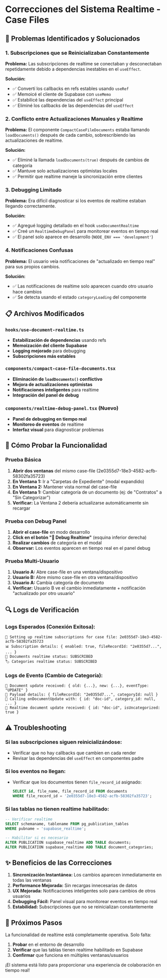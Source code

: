 # Correcciones del Sistema Realtime - Case Files

## 🚨 Problemas Identificados y Solucionados

### 1. **Subscripciones que se Reinicializaban Constantemente**
**Problema:** Las subscripciones de realtime se conectaban y desconectaban repetidamente debido a dependencias inestables en el `useEffect`.

**Solución:**
- ✅ Convertí los callbacks en refs estables usando `useRef`
- ✅ Memoicé el cliente de Supabase con `useMemo`
- ✅ Estabilicé las dependencias del `useEffect` principal
- ✅ Eliminé los callbacks de las dependencias del `useEffect`

### 2. **Conflicto entre Actualizaciones Manuales y Realtime**
**Problema:** El componente `CompactCaseFileDocuments` estaba llamando `loadDocuments()` después de cada cambio, sobrescribiendo las actualizaciones de realtime.

**Solución:**
- ✅ Eliminé la llamada `loadDocuments(true)` después de cambios de categoría
- ✅ Mantuve solo actualizaciones optimistas locales
- ✅ Permitir que realtime maneje la sincronización entre clientes

### 3. **Debugging Limitado**
**Problema:** Era difícil diagnosticar si los eventos de realtime estaban llegando correctamente.

**Solución:**
- ✅ Agregué logging detallado en el hook `useDocumentRealtime`
- ✅ Creé un `RealtimeDebugPanel` para monitorear eventos en tiempo real
- ✅ El panel solo aparece en desarrollo (`NODE_ENV === 'development'`)

### 4. **Notificaciones Confusas**
**Problema:** El usuario veía notificaciones de "actualizado en tiempo real" para sus propios cambios.

**Solución:**
- ✅ Las notificaciones de realtime solo aparecen cuando otro usuario hace cambios
- ✅ Se detecta usando el estado `categoryLoading` del componente

## 📋 Archivos Modificados

### `hooks/use-document-realtime.ts`
- **Estabilización de dependencias** usando refs
- **Memoización del cliente Supabase**
- **Logging mejorado** para debugging
- **Subscripciones más estables**

### `components/compact-case-file-documents.tsx`
- **Eliminación de `loadDocuments()` conflictivo**
- **Mejora de actualizaciones optimistas**
- **Notificaciones inteligentes** para realtime
- **Integración del panel de debug**

### `components/realtime-debug-panel.tsx` (Nuevo)
- **Panel de debugging en tiempo real**
- **Monitoreo de eventos** de realtime
- **Interfaz visual** para diagnosticar problemas

## 🧪 Cómo Probar la Funcionalidad

### Prueba Básica
1. **Abrir dos ventanas** del mismo case-file (2e0355d7-18e3-4582-acfb-58302fa35723)
2. **En Ventana 1:** Ir a "Carpetas de Expediente" (modal expandido)
3. **En Ventana 2:** Mantener vista normal del case-file
4. **En Ventana 1:** Cambiar categoría de un documento (ej: de "Contratos" a "Sin Categorizar")
5. **Verificar:** La Ventana 2 debería actualizarse automáticamente sin recargar

### Prueba con Debug Panel
1. **Abrir el case-file** en modo desarrollo
2. **Click en el botón "🔧 Debug Realtime"** (esquina inferior derecha)
3. **Realizar cambios** de categoría en el modal
4. **Observar:** Los eventos aparecen en tiempo real en el panel debug

### Prueba Multi-Usuario
1. **Usuario A:** Abre case-file en una ventana/dispositivo
2. **Usuario B:** Abre mismo case-file en otra ventana/dispositivo  
3. **Usuario A:** Cambia categoría de documento
4. **Verificar:** Usuario B ve el cambio inmediatamente + notificación "actualizado por otro usuario"

## 🔍 Logs de Verificación

### Logs Esperados (Conexión Exitosa):
```
🚀 Setting up realtime subscriptions for case file: 2e0355d7-18e3-4582-acfb-58302fa35723
📊 Subscription details: { enabled: true, fileRecordId: "2e0355d7...", ... }
📄 Documents realtime status: SUBSCRIBED
🏷️ Categories realtime status: SUBSCRIBED
```

### Logs de Evento (Cambio de Categoría):
```
📄 Document update received: { old: {...}, new: {...}, eventType: "UPDATE" }
📄 Payload details: { fileRecordId: "2e0355d7...", categoryId: null }
📄 Calling onDocumentUpdate with: { id: "doc-id", category_id: null, ... }
🔄 Realtime document update received: { id: "doc-id", isUncategorized: true }
```

## ⚠️ Troubleshooting

### Si las subscripciones siguen reinicializándose:
- Verificar que no hay callbacks que cambien en cada render
- Revisar las dependencias del `useEffect` en componentes padre

### Si los eventos no llegan:
- Verificar que los documentos tienen `file_record_id` asignado:
  ```sql
  SELECT id, file_name, file_record_id FROM documents 
  WHERE file_record_id = '2e0355d7-18e3-4582-acfb-58302fa35723';
  ```

### Si las tablas no tienen realtime habilitado:
```sql
-- Verificar realtime
SELECT schemaname, tablename FROM pg_publication_tables 
WHERE pubname = 'supabase_realtime';

-- Habilitar si es necesario
ALTER PUBLICATION supabase_realtime ADD TABLE documents;
ALTER PUBLICATION supabase_realtime ADD TABLE document_categories;
```

## ✨ Beneficios de las Correcciones

1. **Sincronización Instantánea:** Los cambios aparecen inmediatamente en todas las ventanas
2. **Performance Mejorada:** Sin recargas innecesarias de datos
3. **UX Mejorada:** Notificaciones inteligentes solo para cambios de otros usuarios
4. **Debugging Fácil:** Panel visual para monitorear eventos en tiempo real
5. **Estabilidad:** Subscripciones que no se reinicializan constantemente

## 🚀 Próximos Pasos

La funcionalidad de realtime está completamente operativa. Solo falta:
1. **Probar** en el entorno de desarrollo
2. **Verificar** que las tablas tienen realtime habilitado en Supabase
3. **Confirmar** que funciona en múltiples ventanas/usuarios

¡El sistema está listo para proporcionar una experiencia de colaboración en tiempo real!